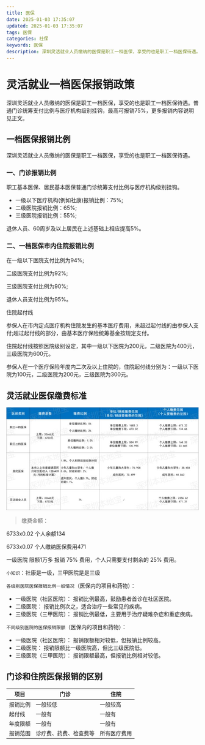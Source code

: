 ```yaml
---
title: 医保
date: 2025-01-03 17:35:07
updated: 2025-01-03 17:35:07
tags: 医保
categories: 社保
keywords: 医保
description: 深圳灵活就业人员缴纳的医保是职工一档医保，享受的也是职工一档医保待遇。普通门诊统筹支付比例与医疗机构级别挂钩，最高可报销75%，更多报销内容说明见正文。
---
```


# 灵活就业一档医保报销政策
深圳灵活就业人员缴纳的医保是职工一档医保，享受的也是职工一档医保待遇。普通门诊统筹支付比例与医疗机构级别挂钩，最高可报销75%，更多报销内容说明见正文。

## 一档医保报销比例

深圳灵活就业人员缴纳的医保是职工一档医保，享受的也是职工一档医保待遇。

### 一、门诊报销比例

职工基本医保、居民基本医保普通门诊统筹支付比例与医疗机构级别挂钩。

- 一级以下医疗机构(例如社康)报销比例：75%;
- 二级医院报销比例：65%;
- 三级医院报销比例：55%;

退休人员、60周岁及以上居民在上述基础上相应提高5%。

### 二、一档医保市内住院报销比例

在一级以下医院支付比例为94%;

二级医院支付比例为92%;

三级医院支付比例为90%;

退休人员支付比例为95%。

住院起付线

参保人在市内定点医疗机构住院发生的基本医疗费用，未超过起付线的由参保人支付;超过起付线的部分，由基本医疗保险统筹基金按规定支付。

住院起付线按照医院级别设定，其中一级以下医院为200元，二级医院为400元，三级医院为600元。

参保人在一个医疗保险年度内二次及以上住院的，住院起付线分别为：一级以下医院为100元，二级医院为200元，三级医院为300元。

灵活就业医保缴费标准
---
![](医保/image.png)

>缴费金额：

6733x0.02 个人余额134

6733x0.07 个人缴纳医保费用471

一级医院  限额1万多  报销 75% 费用，个人只需要支付剩余的 25% 费用。

`小知识`：社康是一级，三甲医院是是三级

`各级别医院医保报销比例一般情况`（医保内的项目和药物）：

- 一级医院（社区医院）： 报销比例最高，鼓励患者首诊在社区医院。
- 二级医院： 报销比例次之，适合治疗一些常见的疾病。
- 三级医院（三甲医院）： 报销比例最低，主要用于治疗疑难杂症和重症疾病。


`不同级别医院的医保报销限额`（医保内的项目和药物）：

- 一级医院（社区医院）： 报销限额相对较低，但报销比例较高。
- 二级医院： 报销限额比一级医院高，但比三级医院低。
- 三级医院（三甲医院）： 报销限额最高，但报销比例相对较低。


门诊和住院医保报销的区别
---
|项目	|门诊	|住院
|---|---|---|
|报销比例	|一般较低|	一般较高
|起付线	|一般有	|一般有
|年度限额	|一般有	|一般有
|报销范围	|诊疗费、药费、检查费等	|所有医疗费用